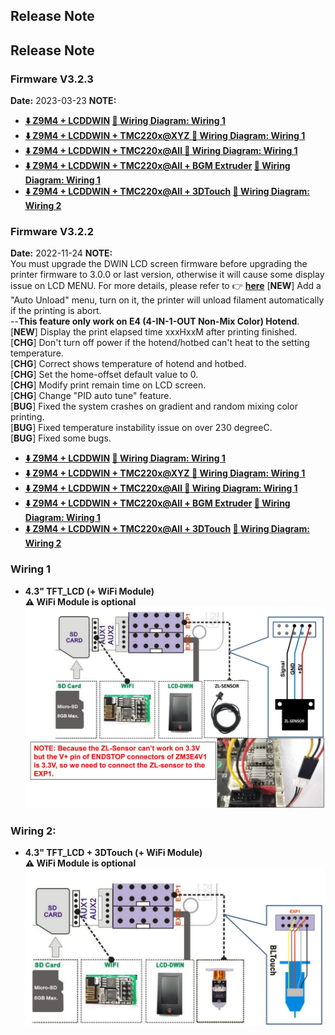 ## Release Note
## Release Note
### Firmware V3.2.3
**Date:** 	 2023-03-23
**NOTE:**    
- **[:arrow_down: Z9M4 + LCDDWIN](./Z9M4_LCDDWIN_V3_2_3.zip) [:art: Wiring Diagram: Wiring 1](#wiring-1)**
- **[:arrow_down: Z9M4 + LCDDWIN + TMC220x@XYZ ](./Z9M4_LCDDWIN_TMC220x%40XYZ_V3_2_3.zip) [:art: Wiring Diagram: Wiring 1](#wiring-1)**
- **[:arrow_down: Z9M4 + LCDDWIN + TMC220x@All ](./Z9M4_LCDDWIN_TMC220x%40All_V3_2_3.zip) [:art: Wiring Diagram: Wiring 1](#wiring-1)**
- **[:arrow_down: Z9M4 + LCDDWIN + TMC220x@All + BGM Extruder](./Z9M4_LCDDWIN_BGM_TMC220x%40All_V3_2_3.zip) [:art: Wiring Diagram: Wiring 1](#wiring-1)**
- **[:arrow_down: Z9M4 + LCDDWIN + TMC220x@All + 3DTouch](./Z9M4_LCDDWIN_3DTouch_TMC220x%40All_V3_2_3.zip) [:art: Wiring Diagram: Wiring 2](#wiring-1)**

### Firmware V3.2.2
**Date:** 	 2022-11-24
**NOTE:**    
You must upgrade the DWIN LCD screen firmware before upgrading the printer firmware to 3.0.0 or last version, otherwise it will cause some display issue on LCD MENU. For more details, please refer to :point_right: [**here**](https://github.com/ZONESTAR3D/Upgrade-kit-guide/tree/main/TFT-LCD/LCD-DWIN)
[**NEW**] Add a "Auto Unload" menu, turn on it, the printer will unload filament automatically if the printing is abort.    
  --**This feature only work on E4 (4-IN-1-OUT Non-Mix Color) Hotend**.   
[**NEW**] Display the print elapsed time xxxHxxM after printing finished.  
[**CHG**] Don't turn off power if the hotend/hotbed can't heat to the setting temperature.   
[**CHG**] Correct shows temperature of hotend and hotbed.   
[**CHG**] Set the home-offset default value to 0.   
[**CHG**] Modify print remain time on LCD screen.   
[**CHG**] Change "PID auto tune" feature.  
[**BUG**] Fixed the system crashes on gradient and random mixing color printing.  
[**BUG**] Fixed temperature instability issue on over 230 degreeC.  
[**BUG**] Fixed some bugs.  
- **[:arrow_down: Z9M4 + LCDDWIN](./Z9M4_LCDDWIN_V3_2_2.zip) [:art: Wiring Diagram: Wiring 1](#wiring-1)**
- **[:arrow_down: Z9M4 + LCDDWIN + TMC220x@XYZ ](./Z9M4_LCDDWIN_TMC220x%40XYZ_V3_2_2.zip) [:art: Wiring Diagram: Wiring 1](#wiring-1)**
- **[:arrow_down: Z9M4 + LCDDWIN + TMC220x@All ](./Z9M4_LCDDWIN_TMC220x%40All_V3_2_2.zip) [:art: Wiring Diagram: Wiring 1](#wiring-1)**
- **[:arrow_down: Z9M4 + LCDDWIN + TMC220x@All + BGM Extruder](./Z9M4_LCDDWIN_BGM_TMC220x%40All_V3_2_2.zip) [:art: Wiring Diagram: Wiring 1](#wiring-1)**
- **[:arrow_down: Z9M4 + LCDDWIN + TMC220x@All + 3DTouch](./Z9M4_LCDDWIN_3DTouch_TMC220x%40All_V3_2_2.zip) [:art: Wiring Diagram: Wiring 2](#wiring-1)**

### Wiring 1
- **4.3" TFT_LCD (+ WiFi Module)**     
**:warning: WiFi Module is optional**    
![](./LCDDWIN_Wiring1.jpg)

### Wiring 2:
- **4.3" TFT_LCD + 3DTouch (+ WiFi Module)**     
**:warning: WiFi Module is optional**    
![](./LCDDWIN_Wiring2.jpg)


